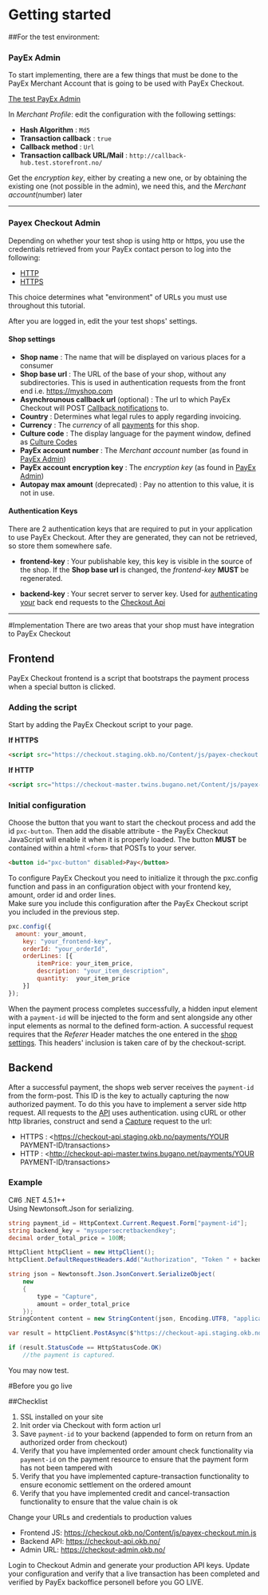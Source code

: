 # Getting started

##For the test environment:

### PayEx Admin
To start implementing, there are a few things that must be done to the PayEx Merchant Account that is going to be used with PayEx Checkout.


[The test PayEx Admin](http://test-secure.payex.com/Admin/MerchantDetailsMerchant.aspx)

In _Merchant Profile_: edit the configuration with the following settings:

* **Hash Algorithm** : `Md5`
* **Transaction callback** : `true`
* **Callback method** : `Url`
* **Transaction callback URL/Mail** : `http://callback-hub.test.storefront.no/`

Get the _encryption key_, either by creating a new one, or by obtaining the existing one (not possible in the admin), we need this, and the _Merchant account_(number) later

----

### Payex Checkout Admin
Depending on whether your test shop is using http or https, you use the credentials retrieved from your PayEx contact person to log into the following:

* [HTTP](http://checkout-admin-master.twins.bugano.net/)
* [HTTPS](https://checkout-admin.staging.okb.no/)

This choice determines what "environment" of URLs you must use throughout this tutorial.

After you are logged in, edit the your test shops' settings.

#### Shop settings

* **Shop name** : The name that will be displayed on various places for a consumer
* **Shop base url** : The URL of the base of your shop, without any subdirectories. This is used in authentication requests from the front end i.e. https://myshop.com
* **Asynchrounous callback url** (optional) : The url to which PayEx Checkout will POST [Callback notifications](callbacks) to.
* **Country** : Determines what legal rules to apply regarding invoicing.
* **Currency** : The _currency_ of all [payments](payment) for this shop.
* **Culture code** : The display language for the payment window, defined as [Culture Codes](https://msdn.microsoft.com/en-us/library/ee825488(v=cs.20).aspx)
* **PayEx account number** : The _Merchant account_ number (as found in [PayEx Admin](#payex-admin))
* **PayEx account encryption key** : The _encryption key_ (as found in [PayEx Admin](#payex-admin))
* **Autopay max amount** (deprecated) : Pay no attention to this value, it is not in use.

#### Authentication Keys

There are 2 authentication keys that are required to put in your application to use PayEx Checkout.
After they are generated, they can not be retrieved, so store them somewhere safe.

* **frontend-key** : Your publishable key, this key is visible in the source of the shop. If the **Shop base url** is changed, the _frontend-key_ **MUST** be regenerated.

* **backend-key** : Your secret server to server key. Used for [authenticating your](api#backend-authentication) back end requests to the [Checkout Api](api)


------

#Implementation
There are two areas that your shop must have integration to PayEx Checkout

## Frontend

PayEx Checkout frontend is a script that bootstraps the payment process when a special button is clicked.

### Adding the script
Start by adding the PayEx Checkout script to your page.

**If HTTPS**
```html
<script src="https://checkout.staging.okb.no/Content/js/payex-checkout.min.js"></script>
```
**If HTTP**
```html
<script src="https://checkout-master.twins.bugano.net/Content/js/payex-checkout.min.js"></script>
```

### Initial configuration
Choose the button that you want to start the checkout process and add the id `pxc-button`. Then add the disable attribute - the PayEx Checkout JavaScript will enable it when it is properly loaded.
The button **MUST** be contained within a html `<form>` that POSTs to your server.

```HTML
<button id="pxc-button" disabled>Pay</button>
```

To configure PayEx Checkout you need to initialize it through the pxc.config function and pass in an configuration object with your frontend key, amount, order id and order lines.
<br/>Make sure you include this configuration after the PayEx Checkout script you included in the previous step.

```JavaScript
pxc.config({
  amount: your_amount,
	key: "your_frontend-key",
	orderId: "your_orderId",
	orderLines: [{
		itemPrice: your_item_price,
		description: "your_item_description",
		quantity:  your_item_price
	}]
});
```


When the payment process completes successfully, a hidden input element with a `payment-id` will be injected to the form and sent alongside any other input elements as normal to the defined form-action.
A successful request requires that the _Referer_ Header matches the one entered in the [shop settings](#shop-settings). This headers' inclusion is taken care of by the checkout-script.


## Backend
After a successful payment, the shops web server receives the `payment-id` from the form-post. This ID is the key to actually capturing the now authorized payment.
To do this you have to implement a server side http request.
All requests to the [API](api) uses authentication.
using cURL or other http libraries, construct and send a [Capture](transaction#capture) request to the url:

* HTTPS : <https://checkout-api.staging.okb.no/payments/YOUR PAYMENT-ID/transactions>
* HTTP  : <http://checkout-api-master.twins.bugano.net/payments/YOUR PAYMENT-ID/transactions>

### Example

C#6 .NET 4.5.1++</br>
Using Newtonsoft.Json for serializing.

```csharp
string payment_id = HttpContext.Current.Request.Form["payment-id"];
string backend_key = "mysupersecretbackendkey";
decimal order_total_price = 100M;

HttpClient httpClient = new HttpClient();
httpClient.DefaultRequestHeaders.Add("Authorization", "Token " + backend_key);

string json = Newtonsoft.Json.JsonConvert.SerializeObject(
    new
    {
        type = "Capture",
        amount = order_total_price
    });
StringContent content = new StringContent(json, Encoding.UTF8, "application/json");

var result = httpClient.PostAsync($"https://checkout-api.staging.okb.no/{payment_id}/transactions/", content).Result;

if (result.StatusCode == HttpStatusCode.OK)
    //the payment is captured.
```
You may now test.



#Before you go live

##Checklist

1. SSL installed on your site
1. Init order via Checkout with form action url
1. Save `payment-id` to your backend (appended to form on return from an authorized order from checkout)
1. Verify that you have implemented order amount check functionality via `payment-id` on the payment resource to ensure that the payment form has not been tampered with
1. Verify that you have implemented capture-transaction functionality to ensure economic settlement on the ordered amount
1. Verify that you have implemented credit and cancel-transaction functionality to ensure that the value chain is ok

Change your URLs and credentials to production values

* Frontend JS: <https://checkout.okb.no/Content/js/payex-checkout.min.js>
* Backend API: <https://checkout-api.okb.no/>
* Admin URL:   <https://checkout-admin.okb.no/>

Login to Checkout Admin and generate your production API keys.
Update your configuration and verify that a live transaction has been completed and verified by PayEx backoffice personell before you GO LIVE.
